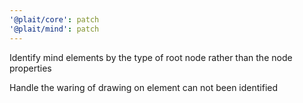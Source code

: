 ```yaml
---
'@plait/core': patch
'@plait/mind': patch
---
```


Identify mind elements by the type of root node rather than the node properties

Handle the waring of drawing on element can not been identified
